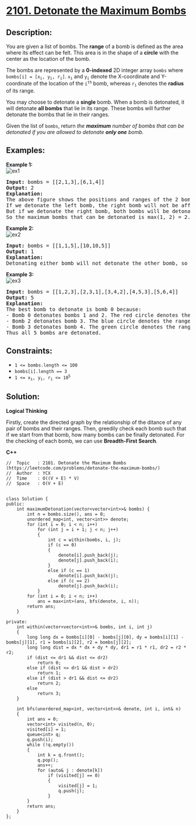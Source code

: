 # [2101. Detonate the Maximum Bombs](https://leetcode.com/problems/detonate-the-maximum-bombs/)


## Description:

<p>You are given a list of bombs. The <strong>range</strong> of a bomb is defined as the area where its effect can be felt. This area is in the shape of a <strong>circle</strong> with the center as the location of the bomb.</p>

<p>The bombs are represented by a <strong>0-indexed</strong> 2D integer array <code>bombs</code> where <code>bombs[i] = [x<sub>i</sub>, y<sub>i</sub>, r<sub>i</sub>]</code>. <code>x<sub>i</sub></code> and <code>y<sub>i</sub></code> denote the X-coordinate and Y-coordinate of the location of the <code>i<sup>th</sup></code> bomb, whereas <code>r<sub>i</sub></code> denotes the <strong>radius</strong> of its range.</p>

<p>You may choose to detonate a <strong>single</strong> bomb. When a bomb is detonated, it will detonate <strong>all bombs</strong> that lie in its range. These bombs will further detonate the bombs that lie in their ranges.</p>

<p>Given the list of <code>bombs</code>, return <em>the <strong>maximum</strong> number of bombs that can be detonated if you are allowed to detonate <strong>only one</strong> bomb.</em></p>


## Examples:

<strong>Example 1:</strong>
<br/>![ex1](https://assets.leetcode.com/uploads/2021/11/06/desmos-eg-3.png)
<pre>
<strong>Input:</strong> bombs = [[2,1,3],[6,1,4]]
<strong>Output:</strong> 2
<strong>Explanation:</strong> 
The above figure shows the positions and ranges of the 2 bombs.
If we detonate the left bomb, the right bomb will not be affected.
But if we detonate the right bomb, both bombs will be detonated.
So the maximum bombs that can be detonated is max(1, 2) = 2.
</pre>

<strong>Example 2:</strong>
<br/>![ex2](https://assets.leetcode.com/uploads/2021/11/06/desmos-eg-2.png)
<pre>
<strong>Input:</strong> bombs = [[1,1,5],[10,10,5]]
<strong>Output:</strong> 1
<strong>Explanation:</strong> 
Detonating either bomb will not detonate the other bomb, so the maximum number of bombs that can be detonated is 1.
</pre>

<strong>Example 3:</strong>
<br/>![ex3](https://assets.leetcode.com/uploads/2021/11/07/desmos-eg1.png)
<pre>
<strong>Input:</strong> bombs = [[1,2,3],[2,3,1],[3,4,2],[4,5,3],[5,6,4]]
<strong>Output:</strong> 5
<strong>Explanation:</strong> 
The best bomb to detonate is bomb 0 because:
- Bomb 0 detonates bombs 1 and 2. The red circle denotes the range of bomb 0.
- Bomb 2 detonates bomb 3. The blue circle denotes the range of bomb 2.
- Bomb 3 detonates bomb 4. The green circle denotes the range of bomb 3.
Thus all 5 bombs are detonated.
</pre>


## Constraints:

<ul>
  <li><code>1 &lt;= bombs.length &lt;= 100</code></li>
  <li><code>bombs[i].length == 3</code></li>
  <li><code>1 &lt;= x<sub>i</sub>, y<sub>i</sub>, r<sub>i</sub> &lt;= 10<sup>5</sup></code></li>
</ul>


## Solution:

<strong>Logical Thinking</strong>
<p>Firstly, create the directed graph by the relationship of the ditance of any pair of bombs and their ranges. Then, greedily check each bomb such that if we start from that bomb, how many bombs can be finally detonated. For the checking of each bomb, we can use <strong>Breadth-First Search</strong>.</p>


<strong>C++</strong>

```
//  Topic   : 2101. Detonate the Maximum Bombs (https://leetcode.com/problems/detonate-the-maximum-bombs/)
//  Author  : YCX
//  Time    : O((V + E) * V)
//  Space   : O(V + E)


class Solution {
public:
    int maximumDetonation(vector<vector<int>>& bombs) {
        int n = bombs.size(), ans = 0;
        unordered_map<int, vector<int>> denote;
        for (int i = 0; i < n; i++)
            for (int j = i + 1; j < n; j++)
            {
                int c = within(bombs, i, j);
                if (c == 0)
                {
                    denote[i].push_back(j);
                    denote[j].push_back(i);
                }
                else if (c == 1)
                    denote[i].push_back(j);
                else if (c == 2)
                    denote[j].push_back(i);
            }
        for (int i = 0; i < n; i++)
            ans = max<int>(ans, bfs(denote, i, n));
        return ans;
    }
    
private: 
    int within(vector<vector<int>>& bombs, int i, int j)
    {
        long long dx = bombs[i][0] - bombs[j][0], dy = bombs[i][1] - bombs[j][1], r1 = bombs[i][2], r2 = bombs[j][2];
        long long dist = dx * dx + dy * dy, dr1 = r1 * r1, dr2 = r2 * r2;
        if (dist <= dr1 && dist <= dr2)
            return 0;
        else if (dist <= dr1 && dist > dr2)
            return 1;
        else if (dist > dr1 && dist <= dr2)
            return 2;
        else
            return 3;
    }
    
    int bfs(unordered_map<int, vector<int>>& denote, int i, int& n)
    {
        int ans = 0;
        vector<int> visited(n, 0);
        visited[i] = 1;
        queue<int> q;
        q.push(i);
        while (!q.empty())
        {
            int k = q.front();
            q.pop();
            ans++;
            for (auto& j : denote[k])
                if (visited[j] == 0)
                {
                    visited[j] = 1;
                    q.push(j);
                }
        }
        return ans;
    }
};
```
